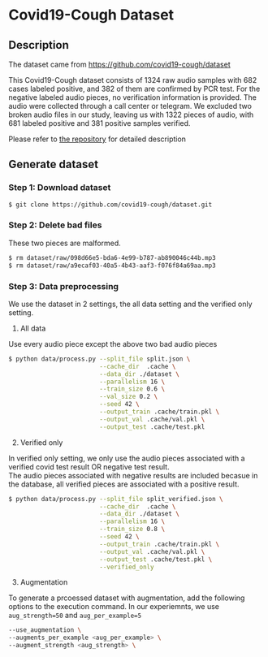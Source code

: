 # Covid19-Cough Dataset

## Description
The dataset came from https://github.com/covid19-cough/dataset

This Covid19-Cough dataset consists of 1324 raw audio samples with 682 cases labeled positive, and 382 of them are confirmed by PCR test. For the negative labeled audio pieces, no verification information is provided. The audio were collected through a call center or telegram. We excluded two broken audio files in our study, leaving us with 1322 pieces of audio, with 681 labeled positive and 381 positive samples verified.

Please refer to [the repository](https://github.com/covid19-cough/dataset) for detailed description

## Generate dataset
### Step 1: Download dataset
```bash
$ git clone https://github.com/covid19-cough/dataset.git
```

### Step 2: Delete bad files

These two pieces are malformed.
```bash
$ rm dataset/raw/098d66e5-bda6-4e99-b787-ab890046c44b.mp3
$ rm dataset/raw/a9ecaf03-40a5-4b43-aaf3-f076f84a69aa.mp3
```

### Step 3: Data preprocessing

We use the dataset in 2 settings, the all data setting and the verified only setting.

1. All data

Use every audio piece except the above two bad audio pieces
```bash
$ python data/process.py --split_file split.json \
                         --cache_dir  .cache \
                         --data_dir ./dataset \
                         --parallelism 16 \
                         --train_size 0.6 \
                         --val_size 0.2 \
                         --seed 42 \
                         --output_train .cache/train.pkl \
                         --output_val .cache/val.pkl \
                         --output_test .cache/test.pkl
```

2. Verified only

In verified only setting, we only use the audio pieces associated with a verified
covid test result OR negative test result. \
The audio pieces associated with negative results are included becasue
in the database, all verified pieces are associated with a positive result.
```bash
$ python data/process.py --split_file split_verified.json \
                         --cache_dir  .cache \
                         --data_dir ./dataset \
                         --parallelism 16 \
                         --train_size 0.8 \
                         --seed 42 \
                         --output_train .cache/train.pkl \
                         --output_val .cache/val.pkl \
                         --output_test .cache/test.pkl \
                         --verified_only
```

3. Augmentation

To generate a prcoessed dataset with augmentation, add the following options to the execution command.
In our experiemnts, we use `aug_strength=50` and `aug_per_example=5`
```bash
--use_augmentation \
--augments_per_example <aug_per_example> \
--augment_strength <aug_strength> \
```
